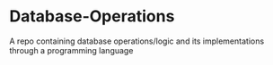 # Database-Operations
A repo containing database operations/logic and its implementations through a programming language

